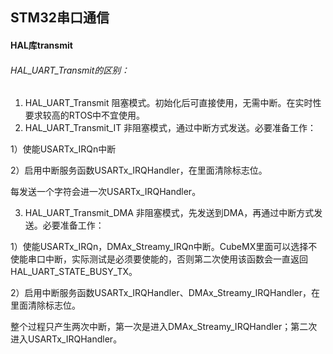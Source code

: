 ## STM32串口通信



#### HAL库transmit

###### HAL_UART_Transmit的区别：

1. HAL_UART_Transmit 阻塞模式。初始化后可直接使用，无需中断。在实时性要求较高的RTOS中不宜使用。
2. HAL_UART_Transmit_IT 非阻塞模式，通过中断方式发送。必要准备工作：

1）使能USARTx_IRQn中断

2）启用中断服务函数USARTx_IRQHandler，在里面清除标志位。

每发送一个字符会进一次USARTx_IRQHandler。

3. HAL_UART_Transmit_DMA 非阻塞模式，先发送到DMA，再通过中断方式发送。必要准备工作：

1）使能USARTx_IRQn，DMAx_Streamy_IRQn中断。CubeMX里面可以选择不使能串口中断，实际测试是必须要使能的，否则第二次使用该函数会一直返回HAL_UART_STATE_BUSY_TX。

2）启用中断服务函数USARTx_IRQHandler、DMAx_Streamy_IRQHandler，在里面清除标志位。

整个过程只产生两次中断，第一次是进入DMAx_Streamy_IRQHandler；第二次进入USARTx_IRQHandler。

##### 